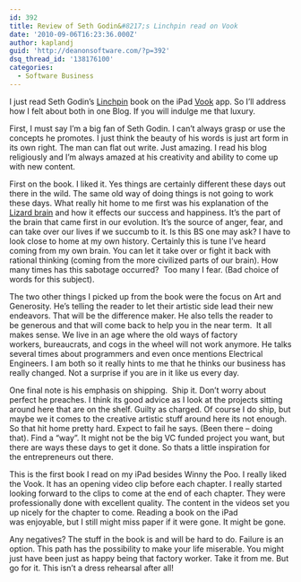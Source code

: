 ```yaml
---
id: 392
title: Review of Seth Godin&#8217;s Linchpin read on Vook
date: '2010-09-06T16:23:36.000Z'
author: kaplandj
guid: 'http://deanonsoftware.com/?p=392'
dsq_thread_id: '138176100'
categories:
  - Software Business
---
```

I just read Seth Godin’s [Linchpin](http://itunes.apple.com/us/app/linchpin/id387108099?mt=8) book on the iPad [Vook](http://vook.com/) app. So I’ll address how I felt about both in one Blog. If you will indulge me that luxury.

First, I must say I’m a big fan of Seth Godin. I can’t always grasp or use the concepts he promotes. I just think the beauty of his words is just art form in its own right. The man can flat out write. Just amazing. I read his blog religiously and I’m always amazed at his creativity and ability to come up with new content.

First on the book. I liked it. Yes things are certainly different these days out there in the wild. The same old way of doing things is not going to work these days. What really hit home to me first was his explanation of the [Lizard brain](http://sethgodin.typepad.com/seths_blog/2010/01/quieting-the-lizard-brain.html) and how it effects our success and happiness. It’s the part of the brain that came first in our evolution. It’s the source of anger, fear, and can take over our lives if we succumb to it. Is this BS one may ask? I have to look close to home at my own history. Certainly this is tune I’ve heard coming from my own brain. You can let it take over or fight it back with rational thinking (coming from the more civilized parts of our brain). How many times has this sabotage occurred?  Too many I fear. (Bad choice of words for this subject).

The two other things I picked up from the book were the focus on Art and Generosity. He’s telling the reader to let their artistic side lead their new endeavors. That will be the difference maker. He also tells the reader to be generous and that will come back to help you in the near term.  It all makes sense. We live in an age where the old ways of factory workers, bureaucrats, and cogs in the wheel will not work anymore. He talks several times about programmers and even once mentions Electrical Engineers. I am both so it really hints to me that he thinks our business has really changed. Not a surprise if you are in it like us every day.

One final note is his emphasis on shipping.  Ship it. Don’t worry about perfect he preaches. I think its good advice as I look at the projects sitting around here that are on the shelf. Guilty as charged. Of course I do ship, but maybe we it comes to the creative artistic stuff around here its not enough. So that hit home pretty hard. Expect to fail he says. (Been there – doing that). Find a “way”. It might not be the big VC funded project you want, but there are ways these days to get it done. So thats a little inspiration for the entrepreneurs out there.

This is the first book I read on my iPad besides Winny the Poo. I really liked the Vook. It has an opening video clip before each chapter. I really started looking forward to the clips to come at the end of each chapter. They were professionally done with excellent quality. The content in the videos set you up nicely for the chapter to come. Reading a book on the iPad was enjoyable, but I still might miss paper if it were gone. It might be gone.

Any negatives? The stuff in the book is and will be hard to do. Failure is an option. This path has the possibility to make your life miserable. You might just have been just as happy being that factory worker. Take it from me. But go for it. This isn’t a dress rehearsal after all!
